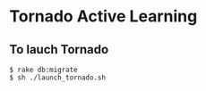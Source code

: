 <h1>Tornado Active Learning</h1>
<h2>To lauch Tornado</h2>
<code>$ rake db:migrate</code>
<br>
<code>$ sh ./launch_tornado.sh</code>
